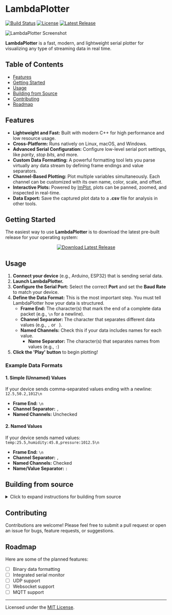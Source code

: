 # LambdaPlotter

[![Build Status](https://github.com/ender878/LambdaPlotter/actions/workflows/build_and_test.yml/badge.svg)](https://github.com/ender878/LambdaPlotter/actions/workflows/build_and_test.yml)
[![License](https://img.shields.io/badge/License-MIT-yellow.svg)](LICENSE)
[![Latest Release](https://img.shields.io/github/v/release/ender878/LambdaPlotter)](https://github.com/ender878/LambdaPlotter/releases)

![LambdaPlotter Screenshot](./.github/imgs/lp.gif)

**LambdaPlotter** is a fast, modern, and lightweight serial plotter for visualizing any type of streaming data in real time.

## Table of Contents

- [Features](#features)
- [Getting Started](#getting-started)
- [Usage](#usage)
- [Building from Source](#building-from-source)
- [Contributing](#contributing)
- [Roadmap](#roadmap)

## Features

- **Lightweight and Fast:** Built with modern C++ for high performance and low resource usage.
- **Cross-Platform:** Runs natively on Linux, macOS, and Windows.
- **Advanced Serial Configuration:** Configure low-level serial port settings, like *parity*, *stop bits*, and more.
- **Custom Data Formatting:** A powerful formatting tool lets you parse virtually any data stream by defining frame endings and value separators.
- **Channel-Based Plotting:** Plot multiple variables simultaneously. Each channel can be customized with its own name, color, scale, and offset.
- **Interactive Plots:** Powered by [ImPlot](https://github.com/epezent/implot), plots can be panned, zoomed, and inspected in real-time.
- **Data Export:** Save the captured plot data to a **.csv** file for analysis in other tools.

## Getting Started

The easiest way to use **LambdaPlotter** is to download the latest pre-built release for your operating system:

<p align="center">
  <a href="https://github.com/ender878/LambdaPlotter/releases">
    <img src="https://img.shields.io/badge/Download_Latest_Release-4078c0?style=for-the-badge&logo=github" alt="Download Latest Release"/>
  </a>
</p>

## Usage

1. **Connect your device** (e.g., Arduino, ESP32) that is sending serial data.
2. **Launch LambdaPlotter.**
3. **Configure the Serial Port:** Select the correct **Port** and set the **Baud Rate** to match your device.
4. **Define the Data Format:** This is the most important step. You must tell LambdaPlotter how your data is structured.
    - **Frame End:** The character(s) that mark the end of a complete data packet (e.g., `\n` for a newline).
    - **Channel Separator:** The character that separates different data values (e.g., `,` or ` `).
    - **Named Channels:** Check this if your data includes names for each value.
      - **Name Separator:** The character(s) that separates names from values (e.g., `:`)
5. **Click the 'Play' button** to begin plotting!

### Example Data Formats

#### **1. Simple (Unnamed) Values**

If your device sends comma-separated values ending with a newline: `12.5,50.2,1012\n`

- **Frame End:** `\n`
- **Channel Separator:** `,`
- **Named Channels:** Unchecked

#### **2. Named Values**

If your device sends named values: `temp:25.5,humidity:45.8,pressure:1012.5\n`

- **Frame End:** `\n`
- **Channel Separator:** `,`
- **Named Channels:** Checked
- **Name/Value Separator:** `:`

## Building from source

<details>
<summary>Click to expand instructions for building from source</summary>

### Prerequisites

- A **C++20** compatible compiler (Clang, MSVC, or GCC)
- **CMake** (3.16 or newer)
- **Python** (for installing **Conan**)

### 1. Install conan

This project uses **conan** as the package manager for managing all the major dependencies. You can install it using **pip**:

```bash
pip install conan
```

### 2. Clone the repository

```bash
git clone https://github.com/ender878/lambda_plotter.git

cd lambda_plotter
```

### 3. Install conan dependencies

Once inside the project's folder, install all the dependencies using conan:

```bash
# On Linux/macOS, it's best to specify the compiler
CC=clang CXX=clang++ conan install . --build=missing -s build_type=Release

# On Windows with Visual Studio
conan install . --build=missing -s build_type=Release
```

### 4. Build with CMake

Once all the dependencies are installed, we can finally build the project:

```bash
# For Release builds
cmake --preset conan-release
cmake --build --preset conan-release

# For Debug builds
cmake --preset conan-debug
cmake --build --preset conan-debug
```

> On Windows MSVC builds, you may need to specify `conan-default` as the preset for release builds. On Linux/macOS it is recommended to specify the compilers: `-DCMAKE_C_COMPILER=<CC> -DCMAKE_CXX_COMPILER=<CXX>`

The final executable will be located in the `build/Release` or `build/Debug` directory.

</details>

## Contributing

Contributions are welcome! Please feel free to submit a pull request or open an issue for bugs, feature requests, or suggestions.

## Roadmap

Here are some of the planned features:

- [ ] Binary data formatting
- [ ] Integrated serial monitor
- [ ] UDP support
- [ ] Websocket support
- [ ] MQTT support

---

Licensed under the [MIT License](LICENSE).

